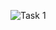 ![Task 1](https://user-images.githubusercontent.com/123927698/215441085-c98e96f6-ad66-4c7d-b651-6c72dc3a2ddc.png)
